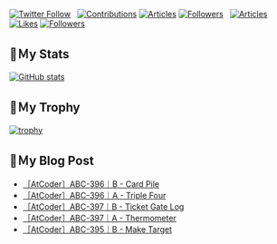 [![Twitter Follow](https://img.shields.io/twitter/follow/hyperdb?label=twitter&logo=twitter&style=plastic)](https://twitter.com/hyperdb)
&nbsp;
[![Contributions](https://badgen.org/img/qiita/hyperdb/contributions?style=plastic)](https://qiita.com/hyperdb)
[![Articles](https://badgen.org/img/qiita/hyperdb/articles?style=plastic)](https://qiita.com/hyperdb)
[![Followers](https://badgen.org/img/qiita/hyperdb/followers?style=plastic)](https://qiita.com/hyperdb)
&nbsp;
[![Articles](https://badgen.org/img/zenn/hyperdb/articles)](https://zenn.dev/hyperdb)
[![Likes](https://badgen.org/img/zenn/hyperdb/likes?style=plastic)](https://zenn.dev/hyperdb)
[![Followers](https://badgen.org/img/zenn/hyperdb/followers?style=plastic)](https://zenn.dev/hyperdb)

## 🔖Ｍy Stats

[![GitHub stats](https://github-readme-stats-eight-theta.vercel.app/api?username=hyperdb&theme=radical&count_private=true&show_icons=true)](https://github.com/anuraghazra/github-readme-stats)

## 🔖Ｍy Trophy

[![trophy](https://github-profile-trophy.vercel.app/?username=hyperdb&theme=onedark)](https://github.com/ryo-ma/github-profile-trophy)

## 🔖Ｍy Blog Post

<!-- BLOG-POST-LIST:START -->
- [［AtCoder］ABC-396｜B - Card Pile](https://zenn.dev/hyperdb/articles/bdf3abfca81aaf)
- [［AtCoder］ABC-396｜A - Triple Four](https://zenn.dev/hyperdb/articles/bc812159909134)
- [［AtCoder］ABC-397｜B - Ticket Gate Log](https://zenn.dev/hyperdb/articles/8bd2d464998dc8)
- [［AtCoder］ABC-397｜A - Thermometer](https://zenn.dev/hyperdb/articles/3418d4d38313bc)
- [［AtCoder］ABC-395｜B - Make Target](https://zenn.dev/hyperdb/articles/fc32235291ea5b)
<!-- BLOG-POST-LIST:END -->
